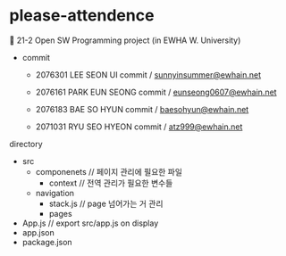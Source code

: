 # please-attendence

💚 21-2 Open SW Programming project (in EWHA W. University)


- commit
  - 2076301 LEE SEON UI commit / sunnyinsummer@ewhain.net
 
  - 2076161 PARK EUN SEONG commit / eunseong0607@ewhain.net

  - 2076183 BAE SO HYUN commit / baesohyun@ewhain.net

  - 2071031 RYU SEO HYEON commit / atz999@ewhain.net

directory
- src
  - componenets // 페이지 관리에 필요한 파일
    - context // 전역 관리가 필요한 변수들
  - navigation
    - stack.js // page 넘어가는 거 관리
    - pages
- App.js // export src/app.js on display
- app.json
- package.json

